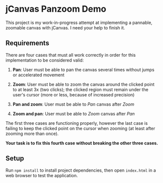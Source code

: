 # jCanvas Panzoom Demo

This project is my work-in-progress attempt at implementing a pannable, zoomable
canvas with jCanvas. I need your help to finish it.

## Requirements

There are four cases that must all work correctly in order for this
implementation to be considered valid:

1. **Pan**: User must be able to pan the canvas several times without jumps or
accelerated movement

2. **Zoom**: User must be able to zoom the canvas around the clicked point to at
least 3x (two clicks); the clicked region must remain under the user's cursor
(more or less, because of increased precision)

3. **Pan and zoom**: User must be able to *Pan* canvas after *Zoom* 

4. **Zoom and pan**: User must be able to *Zoom* canvas after *Pan*

The first three cases are functioning properly, however the last case is failing
to keep the clicked point on the cursor when zooming (at least after zooming
more than once).

**Your task is to fix this fourth case without breaking the other
three cases.**

## Setup

Run `npm install` to install project dependencies, then open `index.html` in a web
browser to test the application.
